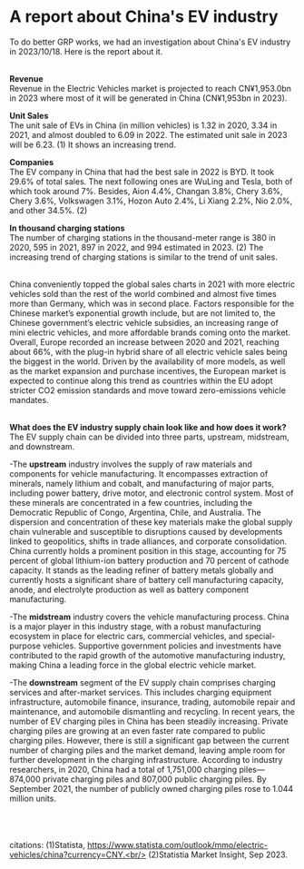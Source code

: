 # A report about China's EV industry

To do better GRP works, we had an investigation about China's EV industry in 2023/10/18. Here is the report about it.<br/><br/>


**Revenue**<br/>
Revenue in the Electric Vehicles market is projected to reach CN¥1,953.0bn in 2023 where most of it will be generated in China (CN¥1,953bn in 2023).

**Unit Sales**<br/>
The unit sale of EVs in China (in million vehicles) is 1.32 in 2020, 3.34 in 2021, and almost doubled to 6.09 in 2022. The estimated unit sale in 2023 will be 6.23. (1) It shows an increasing trend.

**Companies**<br/>
The EV company in China that had the best sale in 2022 is BYD. It took 29.6% of total sales. The next following ones are WuLing and Tesla, both of which took around 7%. Besides, Aion 4.4%, Changan 3.8%, Chery 3.6%, Chery 3.6%, Volkswagen 3.1%, Hozon Auto 2.4%, Li Xiang 2.2%, Nio 2.0%, and other 34.5%. (2)

**In thousand charging stations**<br/>
The number of charging stations in the thousand-meter range is 380 in 2020, 595 in 2021, 897 in 2022, and 994 estimated in 2023. (2)
The increasing trend of charging stations is similar to the trend of unit sales.

<br/>China conveniently topped the global sales charts in 2021 with more electric vehicles sold than the rest of the world combined and almost five times more than Germany, which was in second place. Factors responsible for the Chinese market’s exponential growth include, but are not limited to, the Chinese government’s electric vehicle subsidies, an increasing range of mini electric vehicles, and more affordable brands coming onto the market. Overall, Europe recorded an increase between 2020 and 2021, reaching about 66%, with the plug-in hybrid share of all electric vehicle sales being the biggest in the world. Driven by the availability of more models, as well as the market expansion and purchase incentives, the European market is expected to continue along this trend as countries within the EU adopt stricter CO2 emission standards and move toward zero-emissions vehicle mandates. <br/><br/>

**What does the EV industry supply chain look like and how does it work?** <br/>
The EV supply chain can be divided into three parts, upstream, midstream, and downstream.<br/>

-The **upstream** industry involves the supply of raw materials and components for vehicle manufacturing. It encompasses extraction of minerals, namely lithium and cobalt, and manufacturing of major parts, including power battery, drive motor, and electronic control system. Most of these minerals are concentrated in a few countries, including the Democratic Republic of Congo, Argentina, Chile, and Australia. The dispersion and concentration of these key materials make the global supply chain vulnerable and susceptible to disruptions caused by developments linked to geopolitics, shifts in trade alliances, and corporate consolidation.  
China currently holds a prominent position in this stage, accounting for 75 percent of global lithium-ion battery production and 70 percent of cathode capacity. It stands as the leading refiner of battery metals globally and currently hosts a significant share of battery cell manufacturing capacity, anode, and electrolyte production as well as battery component manufacturing.<br/>

-The **midstream** industry covers the vehicle manufacturing process. China is a major player in this industry stage, with a robust manufacturing ecosystem in place for electric cars, commercial vehicles, and special-purpose vehicles. Supportive government policies and investments have contributed to the rapid growth of the automotive manufacturing industry, making China a leading force in the global electric vehicle market.

-The **downstream** segment of the EV supply chain comprises charging services and after-market services. This includes charging equipment infrastructure, automobile finance, insurance, trading, automobile repair and maintenance, and automobile dismantling and recycling. In recent years, the number of EV charging piles in China has been steadily increasing. Private charging piles are growing at an even faster rate compared to public charging piles. However, there is still a significant gap between the current number of charging piles and the market demand, leaving ample room for further development in the charging infrastructure. According to industry researchers, in 2020, China had a total of 1,751,000 charging piles—874,000 private charging piles and 807,000 public charging piles. By September 2021, the number of publicly owned charging piles rose to 1.044 million units.




<br/><br/><br/>
citations:
(1)Statista, https://www.statista.com/outlook/mmo/electric-vehicles/china?currency=CNY.<br/>
(2)Statistia Market Insight, Sep 2023.

